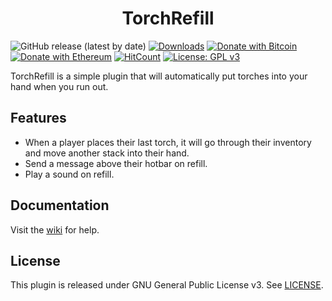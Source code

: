 <h1 align="center">TorchRefill</h1>

![GitHub release (latest by date)](https://img.shields.io/github/v/release/hyperdefined/TorchRefill) [![Downloads](https://img.shields.io/github/downloads/hyperdefined/TorchRefill/total?logo=github)](https://github.com/hyperdefined/TorchRefill/releases) [![Donate with Bitcoin](https://en.cryptobadges.io/badge/micro/1F29aNKQzci3ga5LDcHHawYzFPXvELTFoL)](https://en.cryptobadges.io/donate/1F29aNKQzci3ga5LDcHHawYzFPXvELTFoL) [![Donate with Ethereum](https://en.cryptobadges.io/badge/micro/0x0f58B66993a315dbCc102b4276298B5Ff8895F41)](https://en.cryptobadges.io/donate/0x0f58B66993a315dbCc102b4276298B5Ff8895F41) [![HitCount](http://hits.dwyl.com/hyperdefined/TorchRefill.svg)](http://hits.dwyl.com/hyperdefined/TorchRefill) [![License: GPL v3](https://img.shields.io/badge/License-GPLv3-blue.svg)](https://www.gnu.org/licenses/gpl-3.0)

TorchRefill is a simple plugin that will automatically put torches into your hand when you run out.

## Features
* When a player places their last torch, it will go through their inventory and move another stack into their hand.
* Send a message above their hotbar on refill.
* Play a sound on refill.

## Documentation
Visit the [wiki](https://github.com/hyperdefined/TorchRefill/wiki) for help.

## License
This plugin is released under GNU General Public License v3. See [LICENSE](https://github.com/hyperdefined/TorchRefill/blob/master/LICENSE).
